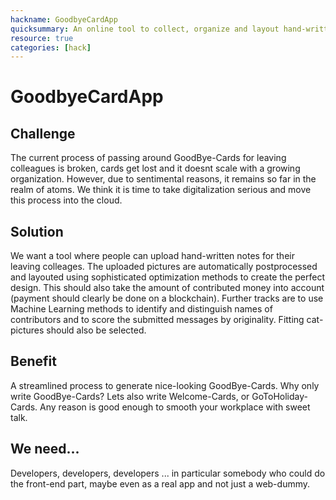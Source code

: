 ```yaml
---
hackname: GoodbyeCardApp
quicksummary: An online tool to collect, organize and layout hand-written sentimental messages
resource: true
categories: [hack]
---
```


GoodbyeCardApp
==============

Challenge
---------

The current process of passing around GoodBye-Cards for leaving colleagues is broken, 
cards get lost and it doesnt scale with a growing organization.
However, due to sentimental reasons, it remains so far in the realm of atoms.
We think it is time to take digitalization serious and move this process into the cloud.

Solution
--------

We want a tool where people can upload hand-written notes for their leaving colleages.
The uploaded pictures are automatically postprocessed and layouted using sophisticated optimization methods to create the perfect design.
This should also take the amount of contributed money into account (payment should clearly be done on a blockchain).
Further tracks are to use Machine Learning methods to identify and distinguish names of contributors and 
to score the submitted messages by originality. Fitting cat-pictures should also be selected.

Benefit
-------

A streamlined process to generate nice-looking GoodBye-Cards. Why only write GoodBye-Cards?
Lets also write Welcome-Cards, or GoToHoliday-Cards. Any reason is good enough to smooth your workplace with sweet talk.

We need...
----------

Developers, developers, developers ... in particular somebody who could do the front-end part, maybe even as a real app and not just a web-dummy.



